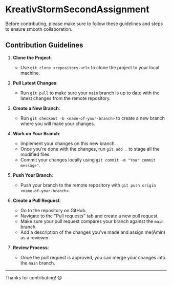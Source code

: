 # KreativStormSecondAssignment

Before contributing, please make sure to follow these guidelines and steps to ensure smooth collaboration.

## Contribution Guidelines

1. **Clone the Project**: 
   - Use `git clone <repository-url>` to clone the project to your local machine.

2. **Pull Latest Changes**:
   - Run `git pull` to make sure your `main` branch is up to date with the latest changes from the remote repository.

3. **Create a New Branch**:
   - Run `git checkout -b <name-of-your-branch>` to create a new branch where you will make your changes. 

4. **Work on Your Branch**:
   - Implement your changes on this new branch.
   -  Once you're done with the changes, run `git add .` to stage all the modified files.
   - Commit your changes locally using `git commit -m "Your commit message"`.

5. **Push Your Branch**:
   - Push your branch to the remote repository with `git push origin <name-of-your-branch>`.

6. **Create a Pull Request**:
   - Go to the repository on GitHub.
   - Navigate to the "Pull requests" tab and create a new pull request.
   - Make sure your pull request compares your branch against the `main` branch.
   - Add a description of the changes you've made and assign me(Amin) as a reviewer.

7. **Review Process**:
   - Once the pull request is approved, you can merge your changes into the `main` branch.

---

Thanks for contributing! 😄
